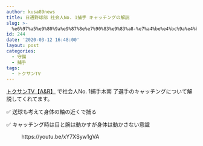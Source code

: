 ```yaml
---
author: kusa89news
title: 日通野球部 社会人No. 1捕手 キャッチングの解説
slug: >-
  %e6%97%a5%e9%80%9a%e9%87%8e%e7%90%83%e9%83%a8-%e7%a4%be%e4%bc%9a%e4%ba%bano-1%e6%8d%95%e6%89%8b-%e3%82%ad%e3%83%a3%e3%83%83%e3%83%81%e3%83%b3%e3%82%b0%e3%81%ae%e8%a7%a3%e8%aa%ac
id: 244
date: '2020-03-12 16:48:00'
layout: post
categories:
  - 守備
  - 捕手
tags:
  - トクサンTV
---
```


[トクサンTV【A&R】](https://www.youtube.com/channel/UCfkM3u-0uSKADDitZLpXcfA) で社会人No. 1捕手木南 了選手のキャッチングについて解説してくれてます。

✅ 送球も考えて身体の軸の近くで捕る

✅ キャッチング時は目と腕は動かすが身体は動かさない意識

<figure class="wp-block-embed-youtube wp-block-embed is-type-video is-provider-youtube wp-embed-aspect-16-9 wp-has-aspect-ratio">

<div class="wp-block-embed__wrapper">https://youtu.be/xY7XSyw1gVA</div>

</figure>
